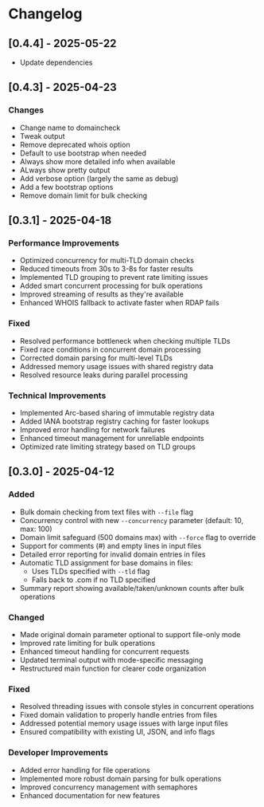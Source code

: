 # Changelog
## [0.4.4] - 2025-05-22
* Update dependencies

## [0.4.3] - 2025-04-23

### Changes
* Change name to domaincheck
* Tweak output
* Remove deprecated whois option
* Default to use bootstrap when needed
* Always show more detailed info when available
* ALways show pretty output
* Add verbose option (largely the same as debug)
* Add a few bootstrap options
* Remove domain limit for bulk checking

## [0.3.1] - 2025-04-18

### Performance Improvements
- Optimized concurrency for multi-TLD domain checks
- Reduced timeouts from 30s to 3-8s for faster results
- Implemented TLD grouping to prevent rate limiting issues
- Added smart concurrent processing for bulk operations
- Improved streaming of results as they're available
- Enhanced WHOIS fallback to activate faster when RDAP fails

### Fixed
- Resolved performance bottleneck when checking multiple TLDs
- Fixed race conditions in concurrent domain processing
- Corrected domain parsing for multi-level TLDs
- Addressed memory usage issues with shared registry data
- Resolved resource leaks during parallel processing

### Technical Improvements
- Implemented Arc-based sharing of immutable registry data
- Added IANA bootstrap registry caching for faster lookups
- Improved error handling for network failures
- Enhanced timeout management for unreliable endpoints
- Optimized rate limiting strategy based on TLD groups

## [0.3.0] - 2025-04-12

### Added
- Bulk domain checking from text files with `--file` flag
- Concurrency control with new `--concurrency` parameter (default: 10, max: 100)
- Domain limit safeguard (500 domains max) with `--force` flag to override
- Support for comments (#) and empty lines in input files
- Detailed error reporting for invalid domain entries in files
- Automatic TLD assignment for base domains in files:
  - Uses TLDs specified with `--tld` flag
  - Falls back to .com if no TLD specified
- Summary report showing available/taken/unknown counts after bulk operations

### Changed
- Made original domain parameter optional to support file-only mode
- Improved rate limiting for bulk operations
- Enhanced timeout handling for concurrent requests
- Updated terminal output with mode-specific messaging
- Restructured main function for clearer code organization

### Fixed
- Resolved threading issues with console styles in concurrent operations
- Fixed domain validation to properly handle entries from files
- Addressed potential memory usage issues with large input files
- Ensured compatibility with existing UI, JSON, and info flags

### Developer Improvements
- Added error handling for file operations
- Implemented more robust domain parsing for bulk operations
- Improved concurrency management with semaphores
- Enhanced documentation for new features